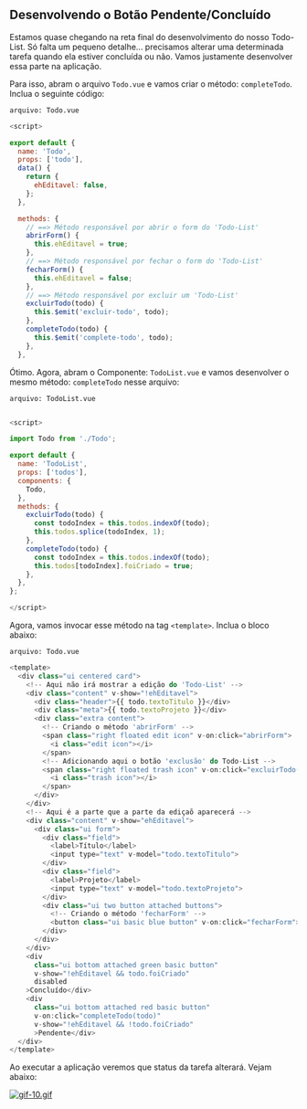 ## Desenvolvendo o Botão Pendente/Concluído

Estamos quase chegando na reta final do desenvolvimento do nosso Todo-List. Só falta um pequeno detalhe... precisamos alterar uma determinada tarefa quando ela estiver concluída ou não. Vamos justamente desenvolver essa parte na aplicação.

Para isso, abram o arquivo `Todo.vue` e vamos criar o método: `completeTodo`. Inclua o seguinte código:

`arquivo: Todo.vue`

```javascript
<script>

export default {
  name: 'Todo',
  props: ['todo'],
  data() {
    return {
      ehEditavel: false,
    };
  },

  methods: {
    // ==> Método responsável por abrir o form do 'Todo-List'
    abrirForm() {
      this.ehEditavel = true;
    },
    // ==> Método responsável por fechar o form do 'Todo-List'
    fecharForm() {
      this.ehEditavel = false;
    },
    // ==> Método responsável por excluir um 'Todo-List'
    excluirTodo(todo) {
      this.$emit('excluir-todo', todo);
    },
    completeTodo(todo) {
      this.$emit('complete-todo', todo);
    },
  },
```

Ótimo. Agora, abram o Componente: `TodoList.vue` e vamos desenvolver o mesmo método: `completeTodo` nesse arquivo:

`arquivo: TodoList.vue`

```javascript

<script>

import Todo from './Todo';

export default {
  name: 'TodoList',
  props: ['todos'],
  components: {
    Todo,
  },
  methods: {
    excluirTodo(todo) {
      const todoIndex = this.todos.indexOf(todo);
      this.todos.splice(todoIndex, 1);
    },
    completeTodo(todo) {
      const todoIndex = this.todos.indexOf(todo);
      this.todos[todoIndex].foiCriado = true;
    },
  },
};

</script>
``` 

Agora, vamos invocar esse método na tag `<template>`. Inclua o bloco abaixo:

`arquivo: Todo.vue`

```javascript
<template>
  <div class="ui centered card">
    <!-- Aqui não irá mostrar a edição do 'Todo-List' -->
    <div class="content" v-show="!ehEditavel">
      <div class="header">{{ todo.textoTitulo }}</div>
      <div class="meta">{{ todo.textoProjeto }}</div>
      <div class="extra content">
        <!-- Criando o método 'abrirForm' -->
        <span class="right floated edit icon" v-on:click="abrirForm">
          <i class="edit icon"></i>
        </span>
        <!-- Adicionando aqui o botão 'exclusão' do Todo-List -->
        <span class="right floated trash icon" v-on:click="excluirTodo(todo)">
          <i class="trash icon"></i>
        </span>
      </div>
    </div>
    <!-- Aqui é a parte que a parte da ediçaõ aparecerá -->
    <div class="content" v-show="ehEditavel">
      <div class="ui form">
        <div class="field">
          <label>Título</label>
          <input type="text" v-model="todo.textoTitulo">
        </div>
        <div class="field">
          <label>Projeto</label>
          <input type="text" v-model="todo.textoProjeto">
        </div>
        <div class="ui two button attached buttons">
          <!-- Criando o método 'fecharForm' -->
          <button class="ui basic blue button" v-on:click="fecharForm">Fechar X</button>
        </div>
      </div>
    </div>
    <div
      class="ui bottom attached green basic button"
      v-show="!ehEditavel && todo.foiCriado"
      disabled
    >Concluído</div>
    <div
      class="ui bottom attached red basic button"
      v-on:click="completeTodo(todo)"
      v-show="!ehEditavel && !todo.foiCriado"
      >Pendente</div>
  </div>
</template>
```
Ao executar a aplicação veremos que status da tarefa alterará. Vejam abaixo:

[![gif-10.gif](https://i.postimg.cc/k4j6Z581/gif-10.gif)](https://postimg.cc/N9Hj2Bdm)